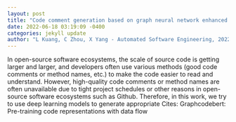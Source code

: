 ```yaml
--- 
layout: post 
title: "Code comment generation based on graph neural network enhanced transformer model for code understanding in open-source software ecosystems" 
date: 2022-06-18 03:19:09 -0400 
categories: jekyll update 
author: "L Kuang, C Zhou, X Yang - Automated Software Engineering, 2022" 
--- 
```

In open-source software ecosystems, the scale of source code is getting larger and larger, and developers often use various methods (good code comments or method names, etc.) to make the code easier to read and understand. However, high-quality code comments or method names are often unavailable due to tight project schedules or other reasons in open-source software ecosystems such as Github. Therefore, in this work, we try to use deep learning models to generate appropriate Cites: Graphcodebert: Pre-training code representations with data flow